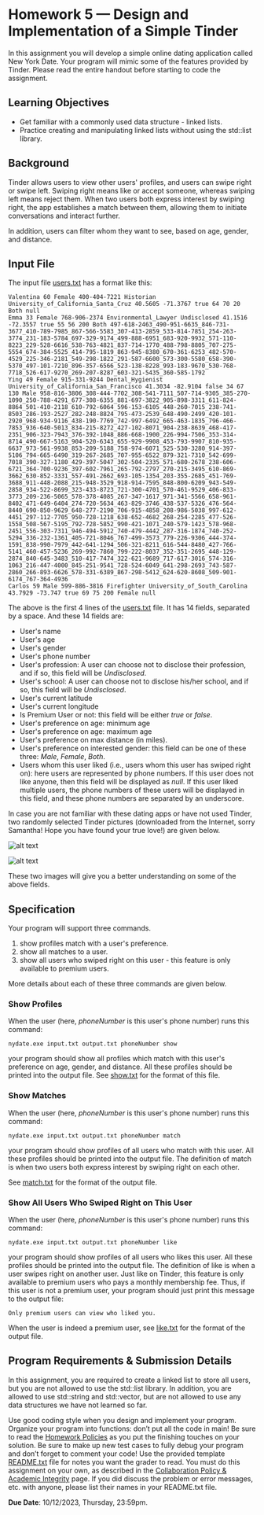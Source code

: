 # Homework 5 — Design and Implementation of a Simple Tinder

In this assignment you will develop a simple online dating application called New York Date. Your program will mimic some of the features provided by Tinder. Please read the entire handout before starting to code the assignment.

## Learning Objectives

- Get familiar with a commonly used data structure - linked lists.
- Practice creating and manipulating linked lists without using the std::list library.

## Background

Tinder allows users to view other users' profiles, and users can swipe right or swipe left. Swiping right means like or accept someone, whereas swiping left means reject them. When two users both express interest by swiping right, the app establishes a match between them, allowing them to initiate conversations and interact further.

In addition, users can filter whom they want to see, based on age, gender, and distance.

## Input File

The input file [users.txt](users.txt) has a format like this:

```console
Valentina 60 Female 400-404-7221 Historian University_of_California_Santa_Cruz 40.5605 -71.3767 true 64 70 20 Both null
Emma 33 Female 768-906-2374 Environmental_Lawyer Undisclosed 41.1516 -72.3557 true 55 56 200 Both 497-618-2463_490-951-6635_846-731-3677_410-789-7985_867-566-5583_307-413-2859_533-814-7851_254-263-3774_231-183-5784_697-329-9174_499-888-6951_683-920-9932_571-110-8223_229-528-6616_538-763-4821_837-714-1770_488-798-8805_707-275-5554_674-384-5525_414-795-1819_863-945-8380_670-361-6253_482-570-4529_225-346-2181_549-298-1822_291-587-6600_573-300-5580_658-390-5370_497-101-7210_896-357-6566_523-138-8228_993-183-9670_530-768-7718_526-617-9270_269-207-8287_603-321-5435_360-585-1792
Ying 49 Female 915-331-9244 Dental_Hygienist University_of_California_San_Francisco 41.3034 -82.9104 false 34 67 130 Male 958-816-3806_308-444-7702_308-541-7111_507-714-9305_385-270-1090_250-788-4291_677-308-6355_881-697-3822_905-898-3311_611-824-8864_501-410-2118_610-792-6064_596-153-6105_448-260-7015_238-741-8503_286-193-2527_282-248-8824_795-473-2539_648-490-2499_420-101-2920_968-934-9116_438-190-7769_742-997-6492_665-463-1835_796-466-7853_936-640-5013_834-215-8272_427-102-8071_904-238-8639_468-417-2351_906-323-7943_376-392-1048_886-668-1900_226-994-7506_353-314-8714_490-667-5163_904-520-6343_655-929-9908_453-793-9907_810-935-6637_973-561-9938_853-209-5188_758-974-6071_525-530-3280_914-397-5106_794-665-6490_319-267-2685_707-955-6522_879-321-7310_542-699-7018_390-327-1180_429-397-5047_302-504-2335_571-680-2678_238-606-6721_364-700-9236_397-602-7961_265-792-2797_270-215-3495_610-869-3662_630-852-3331_557-491-2662_693-105-1354_203-355-2685_451-769-3688_911-448-2088_215-948-3529_918-914-7595_848-800-6209_943-549-2858_934-522-8699_323-433-8723_721-300-4701_570-461-9529_406-833-3773_209-236-5065_578-378-4085_267-347-1617_971-341-5566_658-961-8402_471-649-6404_274-720-5634_463-829-3746_438-537-5326_476-564-8440_690-850-9629_648-277-2190_706-915-4858_208-986-5038_997-612-4451_297-112-7705_950-728-1218_638-652-4682_268-254-2285_477-526-1558_508-567-5195_792-728-5852_990-421-1071_240-579-1423_578-968-2451_556-303-7311_946-494-5912_740-479-4442_287-316-1874_740-252-5294_336-232-1361_405-721-8046_767-499-3573_779-226-9306_444-374-1591_838-990-7979_442-641-1294_506-321-8211_616-544-8480_427-766-5141_460-457-5236_269-992-7860_799-222-8037_352-351-2695_448-129-2874_840-645-3483_510-417-7474_322-621-9689_717-617-3016_574-316-1063_216-447-4000_845-251-9541_728-524-6049_641-298-2693_743-587-2860_266-893-6626_578-331-6389_867-298-5412_624-620-8608_509-901-6174_767-364-4936
Carlos 59 Male 599-886-3816 Firefighter University_of_South_Carolina 43.7929 -73.747 true 69 75 200 Female null
```

The above is the first 4 lines of the [users.txt](users.txt) file. It has 14 fields, separated by a space. And these 14 fields are:

- User's name
- User's age
- User's gender
- User's phone number
- User's profession: A user can choose not to disclose their profession, and if so, this field will be *Undisclosed*.
- User's school: A user can choose not to disclose his/her school, and if so, this field will be *Undisclosed*.
- User's current latitude
- User's current longitude
- Is Premium User or not: this field will be either *true* or *false*.
- User's preference on age: minimum age
- User's preference on age: maximum age
- User's preference on max distance (in miles).
- User's preference on interested gender: this field can be one of these three: *Male*, *Female*, *Both*.
- Users whom this user liked (i.e., users whom this user has swiped right on): here users are represented by phone numbers. If this user does not like anyone, then this field will be displayed as *null*. If this user liked multiple users, the phone numbers of these users will be displayed in this field, and these phone numbers are separated by an underscore.

In case you are not familiar with these dating apps or have not used Tinder, two randomly selected Tinder pictures (downloaded from the Internet, sorry Samantha! Hope you have found your true love!) are given below.

![alt text](profile.png "profile")

![alt text](preference.png "preference")

These two images will give you a better understanding on some of the above fields.

## Specification

Your program will support three commands.

1. show profiles match with a user's preference.
2. show all matches to a user.
3. show all users who swiped right on this user - this feature is only available to premium users.

More details about each of these three commands are given below.

### Show Profiles

When the user (here, *phoneNumber* is this user's phone number) runs this command:

```console
nydate.exe input.txt output.txt phoneNumber show
```

your program should show all profiles which match with this user's preference on age, gender, and distance. All these profiles should be printed into the output file. See [show.txt](show.txt) for the format of this file.

### Show Matches

When the user (here, *phoneNumber* is this user's phone number) runs this command:

```console
nydate.exe input.txt output.txt phoneNumber match
```

your program should show profiles of all users who match with this user. All these profiles should be printed into the output file. The definition of match is when two users both express interest by swiping right on each other.

See [match.txt](match.txt) for the format of the output file.

### Show All Users Who Swiped Right on This User

When the user (here, *phoneNumber* is this user's phone number) runs this command:

```console
nydate.exe input.txt output.txt phoneNumber like
```

your program should show profiles of all users who likes this user. All these profiles should be printed into the output file. The definition of like is when a user swipes right on another user. Just like on Tinder, this feature is only available to premium users who pays a monthly membership fee. Thus, if this user is not a premium user, your program should just print this message to the output file:

```console
Only premium users can view who liked you.
```

When the user is indeed a premium user, see [like.txt](like.txt) for the format of the output file.

## Program Requirements & Submission Details
In this assignment, you are required to create a linked list to store all users, but you are not allowed to use the std::list library. In addition, you are allowed to use std::string and std::vector, but are not allowed to use any data structures we have not learned so far.

Use good coding style when you design and implement your program. Organize your program into functions:
don’t put all the code in main! Be sure to read the [Homework Policies](https://www.cs.rpi.edu/academics/courses/fall23/csci1200/homework_policies.php) as you put the finishing touches on your solution. Be sure to make up new test cases to fully debug your program and don’t forget
to comment your code! Use the provided template [README.txt](./README.txt) file for notes you want the grader to read.
You must do this assignment on your own, as described in the [Collaboration Policy & Academic Integrity](https://www.cs.rpi.edu/academics/courses/fall23/csci1200/academic_integrity.php) page. If you did discuss the problem or error messages, etc. with anyone, please list their names in your
README.txt file.

**Due Date**: 10/12/2023, Thursday, 23:59pm.
